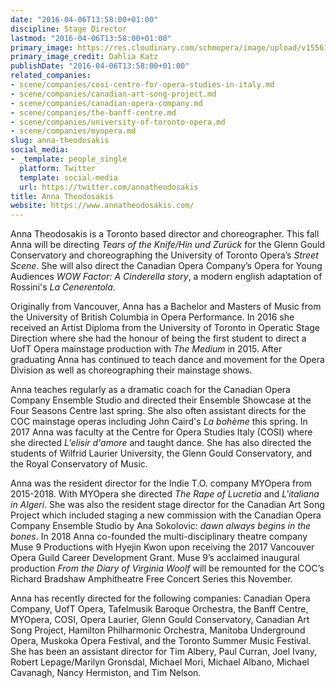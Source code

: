 ```yaml
---
date: "2016-04-06T13:58:00+01:00"
discipline: Stage Director
lastmod: "2016-04-06T13:58:00+01:00"
primary_image: https://res.cloudinary.com/schmopera/image/upload/v1556152081/media/2019/04/AnnaTheodosakis-pc-DahliaKatz.jpg
primary_image_credit: Dahlia Katz
publishDate: "2016-04-06T13:58:00+01:00"
related_companies:
- scene/companies/cosi-centre-for-opera-studies-in-italy.md
- scene/companies/canadian-art-song-project.md
- scene/companies/canadian-opera-company.md
- scene/companies/the-banff-centre.md
- scene/companies/university-of-toronto-opera.md
- scene/companies/myopera.md
slug: anna-theodosakis
social_media:
- _template: people_single
  platform: Twitter
  template: social-media
  url: https://twitter.com/annatheodosakis
title: Anna Theodosakis
website: https://www.annatheodosakis.com/
---
```

Anna Theodosakis is a Toronto based director and choreographer. This fall Anna will be directing _Tears of the Knife/Hin und Zurück_ for the Glenn Gould Conservatory and choreographing the University of Toronto Opera’s _Street Scene_. She will also direct the Canadian Opera Company’s Opera for Young Audiences _WOW Factor: A Cinderella story_, a modern english adaptation of Rossini's _La Cenerentola_. 

Originally from Vancouver, Anna has a Bachelor and Masters of Music from the University of British Columbia in Opera Performance. ​In 2016 she received an Artist Diploma from the University of Toronto in Operatic Stage Direction where she had the honour of being the first student to direct a UofT Opera mainstage production with _The Medium_ in 2015. After graduating Anna has continued to teach dance and movement for the Opera Division as well as choreographing their mainstage shows. 

Anna teaches regularly as a dramatic coach for the Canadian Opera Company Ensemble Studio and directed their Ensemble Showcase at the Four Seasons Centre last spring. She also often assistant directs for the COC mainstage operas including John Caird's _La bohème_ this spring. In 2017 Anna was faculty at the Centre for Opera Studies Italy (COSI) where she directed _L'elisir d'amore_ and taught dance. She has also directed the students of Wilfrid Laurier University, the Glenn Gould Conservatory, and the Royal Conservatory of Music.​​

Anna was the resident director for the Indie T.O. company MYOpera from 2015-2018. With MYOpera she directed _The Rape of Lucretia_ and _L'italiana in Algeri_. She was also the resident stage director for the Canadian Art Song Project which included staging a new commission with the Canadian Opera Company Ensemble Studio by Ana Sokolovic: _dawn always begins in the bones_. In 2018 Anna co-founded the multi-disciplinary theatre company Muse 9 Productions with Hyejin Kwon upon receiving the 2017 Vancouver Opera Guild Career Development Grant. Muse 9’s acclaimed inaugural production _From the Diary of Virginia Woolf_ will be remounted for the COC’s Richard Bradshaw Amphitheatre Free Concert Series this November.

​Anna has recently directed for the following companies: Canadian Opera Company, UofT Opera, Tafelmusik Baroque Orchestra, the Banff Centre, MYOpera, COSI, Opera Laurier, Glenn Gould Conservatory, Canadian Art Song Project, Hamilton Philharmonic Orchestra, Manitoba Underground Opera, Muskoka Opera Festival, and the Toronto Summer Music Festival. She has been an assistant director for Tim Albery, Paul Curran, Joel Ivany, Robert Lepage/Marilyn Gronsdal, Michael Mori, Michael Albano, Michael Cavanagh, Nancy Hermiston, and Tim Nelson.